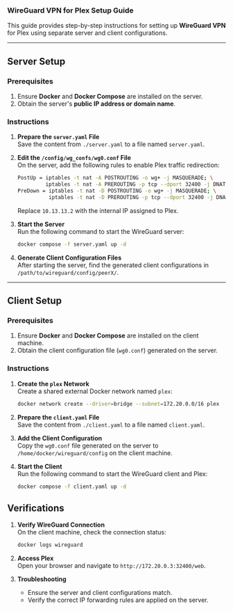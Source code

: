 ### WireGuard VPN for Plex Setup Guide

This guide provides step-by-step instructions for setting up **WireGuard VPN** for Plex using separate server and client configurations.

---

## Server Setup

### Prerequisites
1. Ensure **Docker** and **Docker Compose** are installed on the server.
2. Obtain the server's **public IP address or domain name**.

### Instructions
1. **Prepare the `server.yaml` File**  
   Save the content from `./server.yaml` to a file named `server.yaml`.

2. **Edit the `/config/wg_confs/wg0.conf` File**  
   On the server, add the following rules to enable Plex traffic redirection:

   ```bash
   PostUp = iptables -t nat -A POSTROUTING -o wg+ -j MASQUERADE; \
            iptables -t nat -A PREROUTING -p tcp --dport 32400 -j DNAT --to-destination 10.13.13.2:32400
   PreDown = iptables -t nat -D POSTROUTING -o wg+ -j MASQUERADE; \
             iptables -t nat -D PREROUTING -p tcp --dport 32400 -j DNAT --to-destination 10.13.13.2:32400
   ```

   Replace `10.13.13.2` with the internal IP assigned to Plex.

3. **Start the Server**  
   Run the following command to start the WireGuard server:

   ```bash
   docker compose -f server.yaml up -d
   ```

4. **Generate Client Configuration Files**  
   After starting the server, find the generated client configurations in `/path/to/wireguard/config/peerX/`.

---

## Client Setup

### Prerequisites
1. Ensure **Docker** and **Docker Compose** are installed on the client machine.
2. Obtain the client configuration file (`wg0.conf`) generated on the server.

### Instructions
1. **Create the `plex` Network**  
   Create a shared external Docker network named `plex`:

   ```bash
   docker network create --driver=bridge --subnet=172.20.0.0/16 plex
   ```

2. **Prepare the `client.yaml` File**  
   Save the content from `./client.yaml` to a file named `client.yaml`.

3. **Add the Client Configuration**  
   Copy the `wg0.conf` file generated on the server to `/home/docker/wireguard/config` on the client machine.

4. **Start the Client**  
   Run the following command to start the WireGuard client and Plex:

   ```bash
   docker compose -f client.yaml up -d
   ```

## Verifications
1. **Verify WireGuard Connection**  
   On the client machine, check the connection status:

   ```bash
   docker logs wireguard
   ```

2. **Access Plex**  
   Open your browser and navigate to `http://172.20.0.3:32400/web`.

3. **Troubleshooting**  
   - Ensure the server and client configurations match.
   - Verify the correct IP forwarding rules are applied on the server.

